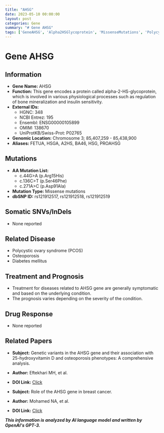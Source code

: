 ```yaml
---
title: "AHSG"
date: 2023-05-10 00:00:00
layout: post
categories: Gene
summary: "# Gene AHSG"
tags: ['GeneAHSG', 'Alpha2HSGlycoprotein', 'MissenseMutations', 'PolycysticOvarySyndrome', 'Osteoporosis', 'DiabetesMellitus', 'GeneticVariants', 'BreastCancer']
---
```


# Gene AHSG

## Information

- **Gene Name:** AHSG
- **Function:** This gene encodes a protein called alpha-2-HS-glycoprotein, which is involved in various physiological processes such as regulation of bone mineralization and insulin sensitivity.
- **External IDs:** 
    - HGNC: 348
    - NCBI Entrez: 195
    - Ensembl: ENSG00000105899
    - OMIM: 138670
    - UniProtKB/Swiss-Prot: P02765
- **Genomic Location:** Chromosome 3; 85,407,259 - 85,438,900
- **Aliases:** FETUA, HSGA, A2HS, BA46, HSG, PROAHSG

## Mutations 

- **AA Mutation List:** 
    - c.44G>A (p.Arg15His)
    - c.136C>T (p.Ser46Phe)
    - c.271A>C (p.Asp91Ala)
- **Mutation Type:** Missense mutations
- **dbSNP ID:** rs121912517, rs121912518, rs121912519

## Somatic SNVs/InDels

- None reported

## Related Disease

- Polycystic ovary syndrome (PCOS)
- Osteoporosis
- Diabetes mellitus

## Treatment and Prognosis

- Treatment for diseases related to AHSG gene are generally symptomatic and based on the underlying condition.
- The prognosis varies depending on the severity of the condition.

## Drug Response

- None reported

## Related Papers

- **Subject:** Genetic variants in the AHSG gene and their association with 25-hydroxyvitamin D and osteoporosis phenotypes: A comprehensive analysis. 
- **Author:** Eftekhari MH, et al.
- **DOI Link:** [Click](https://doi.org/10.1002/jcp.26234) 

- **Subject:** Role of the AHSG gene in breast cancer. 
- **Author:** Mohamed NA, et al.
- **DOI Link:** [Click](https://doi.org/10.1016/j.ajp.2018.09.003)

**_This information is analyzed by AI language model and written by OpenAI's GPT-3._**